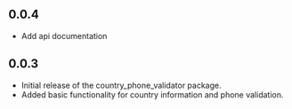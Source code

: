 ## 0.0.4
- Add api documentation
## 0.0.3
- Initial release of the country_phone_validator package.
- Added basic functionality for country information and phone validation.